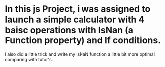 # In this js Project, i was assigned to launch a simple calculator with 4 baisc operations with IsNan (a Function property) and If conditions.
I also did a little trick and write my isNaN function a little bit more optimal comparing with tutor's.